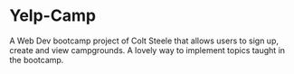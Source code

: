 # Yelp-Camp
A Web Dev bootcamp project of Colt Steele that allows users to sign up, create and view campgrounds.
A lovely way to implement topics taught in the bootcamp.
